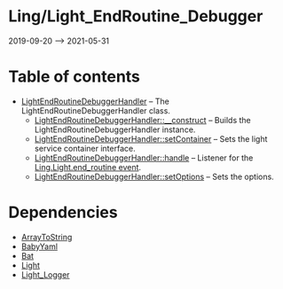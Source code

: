 Ling/Light_EndRoutine_Debugger
================
2019-09-20 --> 2021-05-31




Table of contents
===========

- [LightEndRoutineDebuggerHandler](https://github.com/lingtalfi/Light_EndRoutine_Debugger/blob/master/doc/api/Ling/Light_EndRoutine_Debugger/Handler/LightEndRoutineDebuggerHandler.md) &ndash; The LightEndRoutineDebuggerHandler class.
    - [LightEndRoutineDebuggerHandler::__construct](https://github.com/lingtalfi/Light_EndRoutine_Debugger/blob/master/doc/api/Ling/Light_EndRoutine_Debugger/Handler/LightEndRoutineDebuggerHandler/__construct.md) &ndash; Builds the LightEndRoutineDebuggerHandler instance.
    - [LightEndRoutineDebuggerHandler::setContainer](https://github.com/lingtalfi/Light_EndRoutine_Debugger/blob/master/doc/api/Ling/Light_EndRoutine_Debugger/Handler/LightEndRoutineDebuggerHandler/setContainer.md) &ndash; Sets the light service container interface.
    - [LightEndRoutineDebuggerHandler::handle](https://github.com/lingtalfi/Light_EndRoutine_Debugger/blob/master/doc/api/Ling/Light_EndRoutine_Debugger/Handler/LightEndRoutineDebuggerHandler/handle.md) &ndash; Listener for the [Ling.Light.end_routine event](https://github.com/lingtalfi/Light/blob/master/personal/mydoc/pages/events.md).
    - [LightEndRoutineDebuggerHandler::setOptions](https://github.com/lingtalfi/Light_EndRoutine_Debugger/blob/master/doc/api/Ling/Light_EndRoutine_Debugger/Handler/LightEndRoutineDebuggerHandler/setOptions.md) &ndash; Sets the options.


Dependencies
============
- [ArrayToString](https://github.com/lingtalfi/ArrayToString)
- [BabyYaml](https://github.com/lingtalfi/BabyYaml)
- [Bat](https://github.com/lingtalfi/Bat)
- [Light](https://github.com/lingtalfi/Light)
- [Light_Logger](https://github.com/lingtalfi/Light_Logger)


